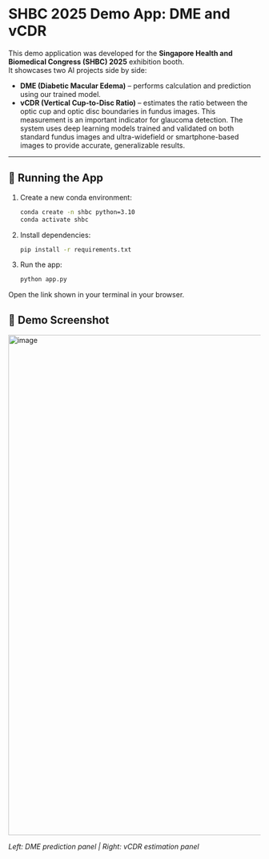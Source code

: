 # SHBC 2025 Demo App: DME and vCDR

This demo application was developed for the **Singapore Health and Biomedical Congress (SHBC) 2025** exhibition booth.  
It showcases two AI projects side by side:

- **DME (Diabetic Macular Edema)** – performs calculation and prediction using our trained model.  
- **vCDR (Vertical Cup-to-Disc Ratio)** – estimates the ratio between the optic cup and optic disc boundaries in fundus images. This measurement is an important indicator for glaucoma detection. The system uses deep learning models trained and validated on both standard fundus images and ultra-widefield or smartphone-based images to provide accurate, generalizable results.

---

## 🚀 Running the App

1. Create a new conda environment:
   ```bash
   conda create -n shbc python=3.10
   conda activate shbc
2. Install dependencies:
   ```bash
   pip install -r requirements.txt
2. Run the app:
   ```bash
   python app.py
Open the link shown in your terminal in your browser.

## 📸 Demo Screenshot

<img width="1600" height="999" alt="image" src="https://github.com/user-attachments/assets/485478ab-83c2-430d-96ca-1dbded7b425f" />


*Left: DME prediction panel | Right: vCDR estimation panel*


